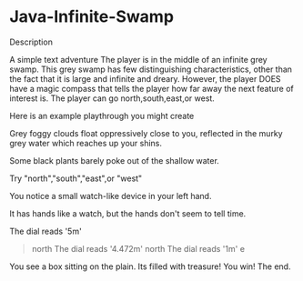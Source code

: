 # Java-Infinite-Swamp

Description

A simple text adventure
The player is in the middle of an infinite grey swamp. This grey swamp has few distinguishing characteristics, other than the fact that it is large and infinite and dreary. However, the player DOES have a magic compass that tells the player how far away the next feature of interest is.
The player can go north,south,east,or west.

Here is an example playthrough you might create

Grey foggy clouds float oppressively close to you,
reflected in the murky grey water which reaches up your shins.

Some black plants barely poke out of the shallow water.

Try "north","south","east",or "west"

You notice a small watch-like device in your left hand. 

It has hands like a watch, but the hands don't seem to tell time.
 
The dial reads '5m'
>north
The dial reads '4.472m'
>north
The dial reads '1m'
>e
 
You see a box sitting on the plain.   Its filled with treasure!  You win!  The end.
